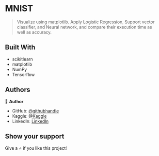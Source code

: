 # MNIST

> Visualize using matplotlib.
> Apply Logistic Regression, Support vector classifier, and Neural network, and compare their execution time as well as accuracy.

## Built With

- scikitlearn
- matplotlib
- NumPy
- Tensorflow
  
## Authors

👤 **Author**

- GitHub: [@githubhandle](https://github.com/Abdona)
- Kaggle: [@Kaggle](https://www.kaggle.com/abdulrahmannaser)
- LinkedIn: [LinkedIn](https://www.linkedin.com/in/abdulrahmannaserelawady/)

## Show your support

Give a ⭐️ if you like this project!
